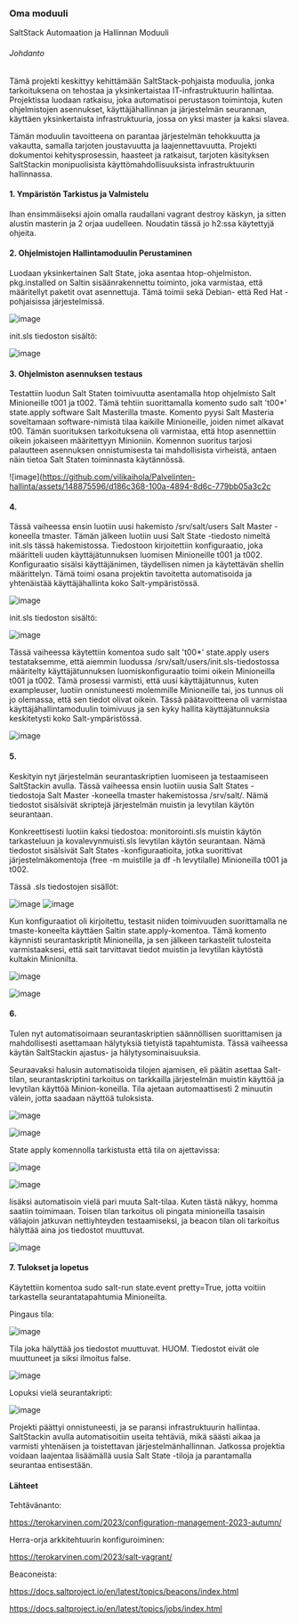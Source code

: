 ### Oma moduuli
SaltStack Automaation ja Hallinnan Moduuli

 
###### Johdanto

Tämä projekti keskittyy kehittämään SaltStack-pohjaista moduulia, jonka tarkoituksena on tehostaa ja yksinkertaistaa IT-infrastruktuurin hallintaa. Projektissa luodaan ratkaisu, joka automatisoi perustason toimintoja, kuten ohjelmistojen asennukset, käyttäjähallinnan ja järjestelmän seurannan, käyttäen yksinkertaista infrastruktuuria, jossa on yksi master ja kaksi slavea.

Tämän moduulin tavoitteena on parantaa järjestelmän tehokkuutta ja vakautta, samalla tarjoten joustavuutta ja laajennettavuutta. Projekti dokumentoi kehitysprosessin, haasteet ja ratkaisut, tarjoten käsityksen SaltStackin monipuolisista käyttömahdollisuuksista infrastruktuurin hallinnassa.

#### 1. Ympäristön Tarkistus ja Valmistelu
Ihan ensimmäiseksi ajoin omalla raudallani vagrant destroy käskyn, ja sitten alustin masterin ja 2 orjaa uudelleen. Noudatin tässä jo h2:ssa käytettyjä ohjeita.

#### 2. Ohjelmistojen Hallintamoduulin Perustaminen

Luodaan yksinkertainen Salt State, joka asentaa htop-ohjelmiston. pkg.installed on Saltin sisäänrakennettu toiminto, joka varmistaa, että määritellyt paketit ovat asennettuja. Tämä toimii sekä Debian- että Red Hat -pohjaisissa järjestelmissä.

![image](https://github.com/vilikaihola/Palvelinten-hallinta/assets/148875596/090cb428-cf89-4e85-a1a1-8cb7f6b319ae)

init.sls tiedoston sisältö:

![image](https://github.com/vilikaihola/Palvelinten-hallinta/assets/148875596/8083f615-1fa6-42d0-85db-5a5e0c6e9c83)

#### 3. Ohjelmiston asennuksen testaus
Testattiin luodun Salt Staten toimivuutta asentamalla htop ohjelmisto Salt Minioneille t001 ja t002. Tämä tehtiin suorittamalla komento sudo salt 't00*' state.apply software Salt Masterilla tmaste. Komento pyysi Salt Masteria soveltamaan software-nimistä tilaa kaikille Minioneille, joiden nimet alkavat t00. Tämän suorituksen tarkoituksena oli varmistaa, että htop asennettiin oikein jokaiseen määritettyyn Minioniin. Komennon suoritus tarjosi palautteen asennuksen onnistumisesta tai mahdollisista virheistä, antaen näin tietoa Salt Staten toiminnasta käytännössä.

![image](https://github.com/vilikaihola/Palvelinten-hallinta/assets/148875596/d186c368-100a-4894-8d6c-779bb05a3c2c

#### 4. 

Tässä vaiheessa ensin luotiin uusi hakemisto /srv/salt/users Salt Master -koneella tmaster. Tämän jälkeen luotiin uusi Salt State -tiedosto nimeltä init.sls tässä hakemistossa. Tiedostoon kirjoitettiin konfiguraatio, joka määritteli uuden käyttäjätunnuksen luomisen Minioneille t001 ja t002. Konfiguraatio sisälsi käyttäjänimen, täydellisen nimen ja käytettävän shellin määrittelyn. Tämä toimi osana projektin tavoitetta automatisoida ja yhtenäistää käyttäjähallinta koko Salt-ympäristössä.

![image](https://github.com/vilikaihola/Palvelinten-hallinta/assets/148875596/4229bdd4-50e1-4abb-a6f5-7176e93929a6)

init.sls tiedoston sisältö: 

![image](https://github.com/vilikaihola/Palvelinten-hallinta/assets/148875596/38d64387-9782-4d8e-89bf-21ef405a022f)

Tässä vaiheessa käytettiin komentoa sudo salt 't00*' state.apply users testataksemme, että aiemmin luodussa /srv/salt/users/init.sls-tiedostossa määritelty käyttäjätunnuksen luomiskonfiguraatio toimi oikein Minioneilla t001 ja t002. Tämä prosessi varmisti, että uusi käyttäjätunnus, kuten exampleuser, luotiin onnistuneesti molemmille Minioneille tai, jos tunnus oli jo olemassa, että sen tiedot olivat oikein. Tässä päätavoitteena oli varmistaa käyttäjähallintamoduulin toimivuus ja sen kyky hallita käyttäjätunnuksia keskitetysti koko Salt-ympäristössä.

![image](https://github.com/vilikaihola/Palvelinten-hallinta/assets/148875596/a0455913-2f3c-4512-a2ee-554a86e52d09)

#### 5. 
Keskityin nyt järjestelmän seurantaskriptien luomiseen ja testaamiseen SaltStackin avulla. Tässä vaiheessa ensin luotiin uusia Salt States -tiedostoja Salt Master -koneella tmaster hakemistossa /srv/salt/. Nämä tiedostot sisälsivät skriptejä järjestelmän muistin ja levytilan käytön seurantaan.

Konkreettisesti luotiin kaksi tiedostoa: monitorointi.sls muistin käytön tarkasteluun ja kovalevynmuisti.sls levytilan käytön seurantaan. Nämä tiedostot sisälsivät Salt States -konfiguraatioita, jotka suorittivat järjestelmäkomentoja (free -m muistille ja df -h levytilalle) Minioneilla t001 ja t002.

Tässä .sls tiedostojen sisällöt:





![image](https://github.com/vilikaihola/Palvelinten-hallinta/assets/148875596/3dc919ea-53a0-48b1-88c7-f63bd2e6eec4)  ![image](https://github.com/vilikaihola/Palvelinten-hallinta/assets/148875596/e1a0ccc3-a6a1-42aa-814e-71793ea20303)





Kun konfiguraatiot oli kirjoitettu, testasit niiden toimivuuden suorittamalla ne tmaste-koneelta käyttäen Saltin state.apply-komentoa. Tämä komento käynnisti seurantaskriptit Minioneilla, ja sen jälkeen tarkastelit tulosteita varmistaaksesi, että sait tarvittavat tiedot muistin ja levytilan käytöstä kultakin Minionilta.



![image](https://github.com/vilikaihola/Palvelinten-hallinta/assets/148875596/d3fb7bdc-434c-4c50-b780-920aa5850e8a)



![image](https://github.com/vilikaihola/Palvelinten-hallinta/assets/148875596/364b4873-1f27-4a18-8279-e74464873530)


#### 6. 

Tulen nyt automatisoimaan seurantaskriptien säännöllisen suorittamisen ja mahdollisesti asettamaan hälytyksiä tietyistä tapahtumista. Tässä vaiheessa käytän SaltStackin ajastus- ja hälytysominaisuuksia.

Seuraavaksi halusin automatisoida tilojen ajamisen, eli päätin asettaa Salt-tilan, seurantaskriptini tarkoitus on tarkkailla järjestelmän muistin käyttöä ja levytilan käyttöä Minion-koneilla. Tila ajetaan automaattisesti 2 minuutin välein, jotta saadaan näyttöä tuloksista.

![image](https://github.com/vilikaihola/Palvelinten-hallinta/assets/148875596/0b6051bb-c488-40ba-ae9c-6cd7a3560bec)


![image](https://github.com/vilikaihola/Palvelinten-hallinta/assets/148875596/5ed2c68e-d7d7-467e-af05-be4d1652d1c2)

State apply komennolla tarkistusta että tila on ajettavissa:

![image](https://github.com/vilikaihola/Palvelinten-hallinta/assets/148875596/41335cb6-ff8f-483c-9dfe-174df31f2eff)


![image](https://github.com/vilikaihola/Palvelinten-hallinta/assets/148875596/9903f994-5bca-4ae0-a982-ed1e66dc6944)

lisäksi automatisoin vielä pari muuta Salt-tilaa. Kuten tästä näkyy, homma saatiin toimimaan. Toisen tilan tarkoitus oli pingata minioneilla tasaisin väliajoin jatkuvan nettiyhteyden testaamiseksi, ja beacon tilan oli tarkoitus hälyttää aina jos tiedostot muuttuvat.

![image](https://github.com/vilikaihola/Palvelinten-hallinta/assets/148875596/eb1ec431-559b-43f7-9823-5e2c7b73adb7)

#### 7. Tulokset ja lopetus

Käytettiin komentoa sudo salt-run state.event pretty=True, jotta voitiin tarkastella seurantatapahtumia Minioneilta.

Pingaus tila:

![image](https://github.com/vilikaihola/Palvelinten-hallinta/assets/148875596/7cb13d3e-db30-4161-9f2d-385b70c45694)

Tila joka hälyttää jos tiedostot muuttuvat. HUOM. Tiedostot eivät ole muuttuneet ja siksi ilmoitus false.

![image](https://github.com/vilikaihola/Palvelinten-hallinta/assets/148875596/fa26fe8c-d5f6-4a96-ba7f-19385ccee481)


Lopuksi vielä seurantakripti:

![image](https://github.com/vilikaihola/Palvelinten-hallinta/assets/148875596/def05d8f-858d-485e-8bb6-affad98f0f60)



Projekti päättyi onnistuneesti, ja se paransi infrastruktuurin hallintaa. SaltStackin avulla automatisoitiin useita tehtäviä, mikä säästi aikaa ja varmisti yhtenäisen ja toistettavan järjestelmänhallinnan. Jatkossa projektia voidaan laajentaa lisäämällä uusia Salt State -tiloja ja parantamalla seurantaa entisestään.

#### Lähteet

Tehtävänanto:

https://terokarvinen.com/2023/configuration-management-2023-autumn/

Herra-orja arkkitehtuurin konfiguroiminen:

https://terokarvinen.com/2023/salt-vagrant/

Beaconeista:

https://docs.saltproject.io/en/latest/topics/beacons/index.html

https://docs.saltproject.io/en/latest/topics/jobs/index.html
